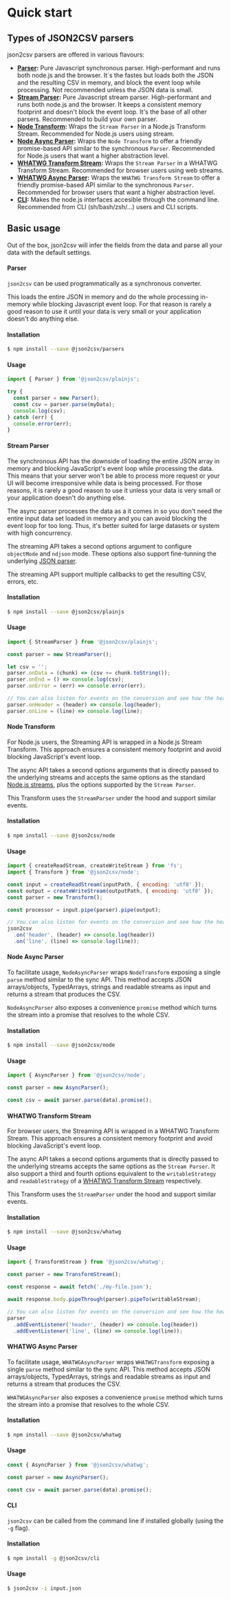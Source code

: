 # Quick start

## Types of JSON2CSV parsers

json2csv parsers are offered in various flavours:

* **[Parser](parsers/parser.md):** Pure Javascript synchronous parser. High-performant and runs both node.js and the browser. It´s the fastes but loads both the JSON and the resulting CSV in memory, and block the event loop while processing. Not recommended unless the JSON data is small.
* **[Stream Parser](parsers/stream-parser.md):** Pure Javascript stream parser. High-performant and runs both node.js and the browser. It keeps a consistent memory footprint and doesn't block the event loop. It's the base of all other parsers. Recommended to build your own parser.
* **[Node Transform](parsers/node-transform.md):** Wraps the `Stream Parser` in a Node.js Transform Stream. Recommended for Node.js users using stream.
* **[Node Async Parser](parsers/node-async-parser.md):** Wraps the `Node Transform` to offer a friendly promise-based API similar to the synchronous `Parser`. Recommended for Node.js users that want a higher abstraction level.
* **[WHATWG Transform Stream](parsers/whatwg-transform-stream.md):** Wraps the `Stream Parser` in a WHATWG Transform Stream. Recommended for browser users using web streams.
* **[WHATWG Async Parser](parsers/whatwg-async-parser.md):** Wraps the `WHATWG Transform Stream` to offer a friendly promise-based API similar to the synchronous `Parser`. Recommended for browser users that want a higher abstraction level.
* **[CLI](parsers/cli.md):** Makes the node.js interfaces accesible through the command line. Recommended from CLI (sh/bash/zsh/...) users and CLI scripts.

## Basic usage

Out of the box, json2csv will infer the fields from the data and parse all your data with the default settings. 

<!-- tabs:start -->

#### **Parser**

`json2csv` can be used programmatically as a synchronous converter.

This loads the entire JSON in memory and do the whole processing in-memory while blocking Javascript event loop. For that reason is rarely a good reason to use it until your data is very small or your application doesn't do anything else.

#### Installation

```bash
$ npm install --save @json2csv/parsers
```

#### Usage

```js
import { Parser } from '@json2csv/plainjs';

try {
  const parser = new Parser();
  const csv = parser.parse(myData);
  console.log(csv);
} catch (err) {
  console.error(err);
}
```

#### **Stream Parser**

The synchronous API has the downside of loading the entire JSON array in memory and blocking JavaScript's event loop while processing the data. This means that your server won't be able to process more request or your UI will become irresponsive while data is being processed. For those reasons, it is rarely a good reason to use it unless your data is very small or your application doesn't do anything else.

The async parser processes the data as a it comes in so you don't need the entire input data set loaded in memory and you can avoid blocking the event loop for too long. Thus, it's better suited for large datasets or system with high concurrency.

The streaming API takes a second options argument to configure `objectMode` and `ndjson` mode. These options also support fine-tunning the underlying [JSON parser](https://github.com/juanjoDiaz/streamparser-json).

The streaming API support multiple callbacks to get the resulting CSV, errors, etc.

#### Installation

```bash
$ npm install --save @json2csv/plainjs
```

#### Usage

```js
import { StreamParser } from '@json2csv/plainjs';

const parser = new StreamParser();

let csv = '';
parser.onData = (chunk) => (csv += chunk.toString());
parser.onEnd = () => console.log(csv);
parser.onError = (err) => console.error(err);

// You can also listen for events on the conversion and see how the header or the lines are coming out.
parser.onHeader = (header) => console.log(header);
parser.onLine = (line) => console.log(line);
```

#### **Node Transform**

For Node.js users, the Streaming API is wrapped in a Node.js Stream Transform. This approach ensures a consistent memory footprint and avoid blocking JavaScript's event loop.

The async API takes a second options arguments that is directly passed to the underlying streams and accepts the same options as the standard [Node.js streams](https://nodejs.org/api/stream.html#stream_new_stream_duplex_options), plus the options supported by the `Stream Parser`.

This Transform uses the `StreamParser` under the hood and support similar events.

#### Installation

```bash
$ npm install --save @json2csv/node
```

#### Usage

```js
import { createReadStream, createWriteStream } from 'fs';
import { Transform } from '@json2csv/node';

const input = createReadStream(inputPath, { encoding: 'utf8' });
const output = createWriteStream(outputPath, { encoding: 'utf8' });
const parser = new Transform();

const processor = input.pipe(parser).pipe(output);

// You can also listen for events on the conversion and see how the header or the lines are coming out.
json2csv
  .on('header', (header) => console.log(header))
  .on('line', (line) => console.log(line));
```

#### **Node Async Parser**

To facilitate usage, `NodeAsyncParser` wraps `NodeTransform` exposing a single `parse` method similar to the sync API. This method accepts JSON arrays/objects, TypedArrays, strings and readable streams as input and returns a stream that produces the CSV.

`NodeAsyncParser` also exposes a convenience `promise` method which turns the stream into a promise that resolves to the whole CSV.

#### Installation

```bash
$ npm install --save @json2csv/node
```

#### Usage

```js
import { AsyncParser } from '@json2csv/node';

const parser = new AsyncParser();

const csv = await parser.parse(data).promise();
```

#### **WHATWG Transform Stream**

For browser users, the Streaming API is wrapped in a WHATWG Transform Stream. This approach ensures a consistent memory footprint and avoid blocking JavaScript's event loop.

The async API takes a second options arguments that is directly passed to the underlying streams accepts the same options as the `Stream Parser`. It also support a third and fourth options equivalent to the `writableStrategy` and 
`readableStrategy` of a [WHATWG Transform Stream](https://developer.mozilla.org/en-US/docs/Web/API/TransformStream/TransformStream) respectively.

This Transform uses the `StreamParser` under the hood and support similar events.

#### Installation

```bash
$ npm install --save @json2csv/whatwg
```

#### Usage

```js
import { TransformStream } from '@json2csv/whatwg';

const parser = new TransformStream();

const response = await fetch('./my-file.json');

await response.body.pipeThrough(parser).pipeTo(writableStream);

// You can also listen for events on the conversion and see how the header or the lines are coming out.
parser
  .addEventListener('header', (header) => console.log(header))
  .addEventListener('line', (line) => console.log(line));
```

#### **WHATWG Async Parser**

To facilitate usage, `WHATWGAsyncParser` wraps `WHATWGTransform` exposing a single `parse` method similar to the sync API. This method accepts JSON arrays/objects, TypedArrays, strings and readable streams as input and returns a stream that produces the CSV.

`WHATWGAsyncParser` also exposes a convenience `promise` method which turns the stream into a promise that resolves to the whole CSV.

#### Installation

```bash
$ npm install --save @json2csv/whatwg
```

#### Usage

```js
const { AsyncParser } from '@json2csv/whatwg';

const parser = new AsyncParser();

const csv = await parser.parse(data).promise();
```

#### **CLI**

`json2csv` can be called from the command line if installed globally (using the `-g` flag).

#### Installation

```bash
$ npm install -g @json2csv/cli
```

#### Usage

```bash
$ json2csv -i input.json
```

<!-- tabs:end -->
